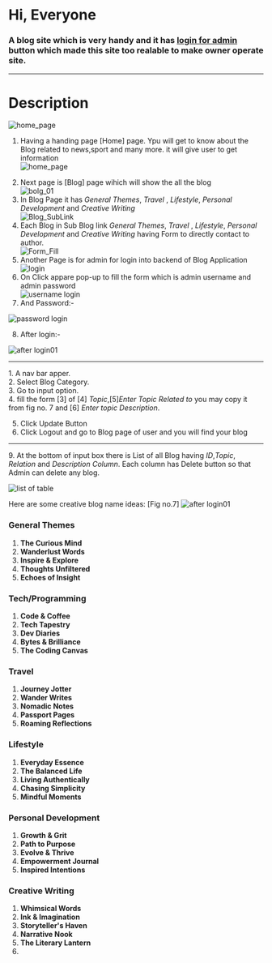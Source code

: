 <h1>Hi, Everyone</h1>
<h3>A blog site which is very handy and it has <u>login for admin</u> button which made this site too realable to make owner operate site.</h3>
<hr>
<h1>Description</h1>

 ![home_page](https://github.com/user-attachments/assets/98e174b0-e2a8-486b-97ae-7efaf05ed4c3)
1.  Having a handing page [Home] page. Ypu will get to know about the Blog related to news,sport and many more. it will give user to get information<br>
 ![home_page](https://github.com/user-attachments/assets/98e174b0-e2a8-486b-97ae-7efaf05ed4c3)
<!--  <img src=" https://github.com/user-attachments/assets/98e174b0-e2a8-486b-97ae-7efaf05ed4c3"/> -->
2. Next page is [Blog] page wihich will show the all the blog <br>
![bolg_01](https://github.com/user-attachments/assets/9340b7eb-1089-467f-9f4b-a2bde25fa5ef)<br>
3. In Blog Page it has <i>  General Themes</i>, <i> Travel </i>, <i>  Lifestyle</i>, <i>Personal Development  </i> and <i>Creative Writing  </i> <br>
![Blog_SubLink](https://github.com/user-attachments/assets/2cc0238d-a7b0-410a-8f7a-45ed2c370580)<br>
4. Each Blog in Sub Blog link  <i>  General Themes</i>, <i> Travel </i>, <i>  Lifestyle</i>, <i>Personal Development  </i> and <i>Creative Writing  </i>  having Form to directly contact to author.<br>
![Form_Fill](https://github.com/user-attachments/assets/58b19353-fc6c-4c32-a6d2-8434664e6b56)
5. Another Page is for admin for login into backend of Blog Application<br>
![login ](https://github.com/user-attachments/assets/f17ea5eb-d8b4-409b-acf6-229c971445bd)<br>
6. On Click appare pop-up to fill the form which is admin username and admin password<br>
![username login](https://github.com/user-attachments/assets/4fc67768-ee86-41b0-a3d0-3297d24595f0)<br>
7. And Password:-
   
![password login](https://github.com/user-attachments/assets/48b3871c-2dc9-4fbc-93c7-88431eaedc01)

8. After login:- 

 ![after login01](https://github.com/user-attachments/assets/29fa2207-46f3-417e-9724-9630efe73445)

  <hr>
   1. A nav bar apper.<br>
   2. Select Blog Category.<br>
   3. Go to input option.<br>
   4. fill the form [3] of [4] <i>Topic</i>,[5]<i>Enter Topic Related to</i> you may copy it from fig no. 7 and [6] <i>Enter topic Description</i>. 

  5. Click Update Button
  6. Click Logout and go to Blog page of user and you will find your blog
   <hr>
9. At the bottom of input box there is List of all Blog having <i>ID</i>,<i>Topic</i>, <i>Relation</i> and <i>Description Column</i>. Each column has Delete button so that Admin can delete any blog. 

 ![list of table](https://github.com/user-attachments/assets/392b07c4-4a9a-4352-9b7e-0f04ad05ecff)
 
Here are some creative blog name ideas: [Fig no.7]
 ![after login01](https://github.com/user-attachments/assets/29fa2207-46f3-417e-9724-9630efe73445)
### General Themes

1. **The Curious Mind**
2. **Wanderlust Words**
3. **Inspire & Explore**
4. **Thoughts Unfiltered**
5. **Echoes of Insight**

### Tech/Programming

1. **Code & Coffee**
2. **Tech Tapestry**
3. **Dev Diaries**
4. **Bytes & Brilliance**
5. **The Coding Canvas**

### Travel

1. **Journey Jotter**
2. **Wander Writes**
3. **Nomadic Notes**
4. **Passport Pages**
5. **Roaming Reflections**

### Lifestyle

1. **Everyday Essence**
2. **The Balanced Life**
3. **Living Authentically**
4. **Chasing Simplicity**
5. **Mindful Moments**

### Personal Development

1. **Growth & Grit**
2. **Path to Purpose**
3. **Evolve & Thrive**
4. **Empowerment Journal**
5. **Inspired Intentions**

### Creative Writing

1. **Whimsical Words**
2. **Ink & Imagination**
3. **Storyteller's Haven**
4. **Narrative Nook**
5. **The Literary Lantern**
6. 
